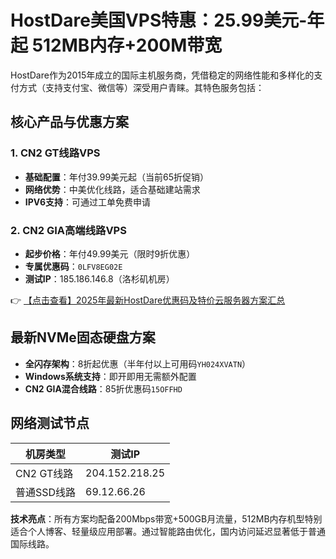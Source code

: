 # HostDare美国VPS特惠：25.99美元-年起 512MB内存+200M带宽

HostDare作为2015年成立的国际主机服务商，凭借稳定的网络性能和多样化的支付方式（支持支付宝、微信等）深受用户青睐。其特色服务包括：

## 核心产品与优惠方案

### 1. CN2 GT线路VPS
- **基础配置**：年付39.99美元起（当前65折促销）
- **网络优势**：中美优化线路，适合基础建站需求
- **IPV6支持**：可通过工单免费申请

### 2. CN2 GIA高端线路VPS
- **起步价格**：年付49.99美元（限时9折优惠）
- **专属优惠码**：`0LFV8EG02E`
- **测试IP**：185.186.146.8（洛杉矶机房）

👉 [【点击查看】2025年最新HostDare优惠码及特价云服务器方案汇总](https://bit.ly/hostdare)

## 最新NVMe固态硬盘方案
- **全闪存架构**：8折起优惠（半年付以上可用码`YH024XVATN`）
- **Windows系统支持**：即开即用无需额外配置
- **CN2 GIA混合线路**：85折优惠码`15OFFHD`

## 网络测试节点
| 机房类型       | 测试IP         |
|----------------|----------------|
| CN2 GT线路     | 204.152.218.25 |
| 普通SSD线路    | 69.12.66.26    |

**技术亮点**：所有方案均配备200Mbps带宽+500GB月流量，512MB内存机型特别适合个人博客、轻量级应用部署。通过智能路由优化，国内访问延迟显著低于普通国际线路。